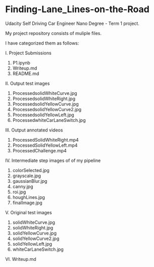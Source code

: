 # Finding-Lane_Lines-on-the-Road 
Udacity Self Driving Car Engineer Nano Degree - Term 1 project.

My project repository consists of muliple files.

I have categorized them as follows:

I. Project Submissions
1) P1.ipynb
2) Writeup.md
3) README.md

II. Output test images
1) ProcessedsolidWhiteCurve.jpg
2) ProcessedsolidWhiteRight.jpg
3) ProcessedsolidYellowCurve.jpg
4) ProcessedsolidYellowCurve2.jpg
5) ProcessedsolidYellowLeft.jpg
6) ProcessedwhiteCarLaneSwitch.jpg

III. Output annotated videos
1) ProcessedSolidWhiteRight.mp4
2) ProcessedSolidYellowLeft.mp4
3) ProcessedChallenge.mp4

IV. Intermediate step images of of my pipeline
1) colorSelected.jpg
2) grayscale.jpg
3) gaussianBlur.jpg
4) canny.jpg
5) roi.jpg
6) houghLines.jpg
7) finalImage.jpg

V. 
Original test images
1) solidWhiteCurve.jpg
2) solidWhiteRight.jpg
3) solidYellowCurve.jpg
4) solidYellowCurve2.jpg
5) solidYellowLeft.jpg
6) whiteCarLaneSwitch.jpg

VI. Writeup.md
